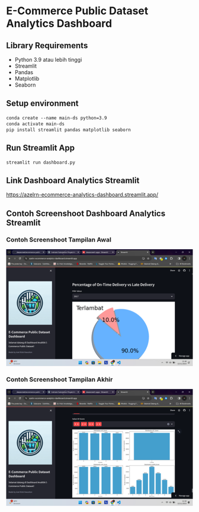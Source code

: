 # E-Commerce Public Dataset Analytics Dashboard

## Library Requirements

- Python 3.9 atau lebih tinggi
- Streamlit
- Pandas
- Matplotlib
- Seaborn

## Setup environment

```
conda create --name main-ds python=3.9
conda activate main-ds
pip install streamlit pandas matplotlib seaborn
```

## Run Streamlit App

```
streamlit run dashboard.py
```

## Link Dashboard Analytics Streamlit

https://azelrn-ecommerce-analytics-dashboard.streamlit.app/

## Contoh Screenshoot Dashboard Analytics Streamlit

### Contoh Screenshoot Tampilan Awal

![SS_Awal](SS_Awal.png)

### Contoh Screenshoot Tampilan Akhir

![SS Akhir](SS_Akhir.png)

